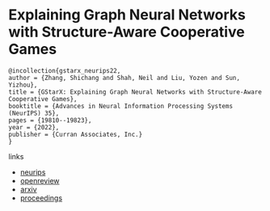 # Explaining Graph Neural Networks with Structure-Aware Cooperative Games

```
@incollection{gstarx_neurips22,
author = {Zhang, Shichang and Shah, Neil and Liu, Yozen and Sun, Yizhou},
title = {GStarX: Explaining Graph Neural Networks with Structure-Aware Cooperative Games},
booktitle = {Advances in Neural Information Processing Systems (NeurIPS) 35},
pages = {19810--19823},
year = {2022},
publisher = {Curran Associates, Inc.}
}
```

links
- [neurips](https://nips.cc/Conferences/2022/Schedule?showEvent=53592)
- [openreview](https://openreview.net/forum?id=Qry8exovcNA)
- [arxiv](https://arxiv.org/abs/2201.12380)
- [proceedings](https://papers.nips.cc//paper_files/paper/2022/hash/7d53575463291ea6b5a23cf6e571f59b-Abstract-Conference.html)
